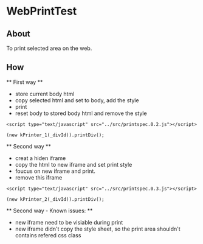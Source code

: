 # WebPrintTest

## About

To print selected area on the web.

## How

** First way **
  * store current body html
  * copy selected html and set to body, add the style
  * print
  * reset body to stored body html and remove the style
```
<script type="text/javascript" src="../src/printspec.0.2.js"></script>

(new kPrinter_1(_divId)).printDiv();
```
 
** Second way **
  * creat a hiden iframe
  * copy the html to new iframe and set print style
  * foucus on new iframe and print.
  * remove this iframe
```
<script type="text/javascript" src="../src/printspec.0.3.js"></script>

(new kPrinter_2(_divId)).printDiv();
```
** Second way - Known issues: **
 * new iframe need to be visiable during print
 * new iframe didn't copy the style sheet, so the print area shouldn't contains refered css class
